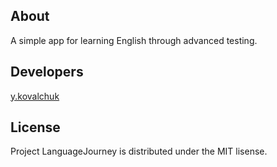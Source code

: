  ## About
 
A simple app for learning English through advanced testing.
 
 ## Developers
 
[y.kovalchuk](https://github.com/job-space)

## License

Project LanguageJourney is distributed under the MIT lisense.
